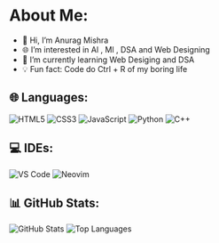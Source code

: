 # About Me:
- 👋 Hi, I’m Anurag Mishra
- 🌐 I’m interested in Al , Ml , DSA and Web Designing
- 📖 I’m currently learning Web Desiging and DSA
- 💡 Fun fact: Code do Ctrl  + R of my boring life

## 🌐 Languages:
![HTML5](https://img.shields.io/badge/-HTML5-E34F26?style=for-the-badge&logo=html5&logoColor=white)
![CSS3](https://img.shields.io/badge/-CSS3-1572B6?style=for-the-badge&logo=css3&logoColor=white)
![JavaScript](https://img.shields.io/badge/-JavaScript-F7DF1E?style=for-the-badge&logo=javascript&logoColor=black)
![Python](https://img.shields.io/badge/-Python-3776AB?style=for-the-badge&logo=python&logoColor=white)
![C++](https://img.shields.io/badge/-C++-00599C?style=for-the-badge&logo=cplusplus&logoColor=white) 

## 💻 IDEs:
![VS Code](https://img.shields.io/badge/-VS_Code-007ACC?style=for-the-badge&logo=visual-studio-code&logoColor=white)
![Neovim](https://img.shields.io/badge/-Neovim-57A143?style=for-the-badge&logo=neovim&logoColor=white)

## 📊 GitHub Stats:
![GitHub Stats](https://github-readme-stats.vercel.app/api?username=Anurag-Mishra2006&show_icons=true&theme=dark&cache_seconds=86400)
![Top Languages](https://github-readme-stats.vercel.app/api/top-langs/?username=Anurag-Mishra2006&layout=compact&theme=dark)

 
